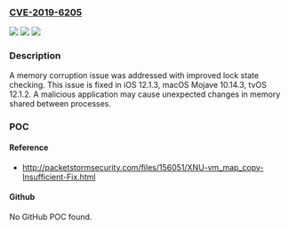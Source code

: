 ### [CVE-2019-6205](https://cve.mitre.org/cgi-bin/cvename.cgi?name=CVE-2019-6205)
![](https://img.shields.io/static/v1?label=Product&message=tvOS&color=blue)
![](https://img.shields.io/static/v1?label=Version&message=%3C%20tvOS%2012.1.2%20&color=brighgreen)
![](https://img.shields.io/static/v1?label=Vulnerability&message=A%20malicious%20application%20may%20cause%20unexpected%20changes%20in%20memory%20shared%20between%20processes&color=brighgreen)

### Description

A memory corruption issue was addressed with improved lock state checking. This issue is fixed in iOS 12.1.3, macOS Mojave 10.14.3, tvOS 12.1.2. A malicious application may cause unexpected changes in memory shared between processes.

### POC

#### Reference
- http://packetstormsecurity.com/files/156051/XNU-vm_map_copy-Insufficient-Fix.html

#### Github
No GitHub POC found.


